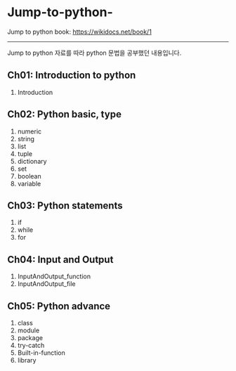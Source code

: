 # Jump-to-python-

Jump to python book: https://wikidocs.net/book/1

-----------------------------------------------------------

Jump to python 자료를 따라 python 문법을 공부했던 내용입니다.

## Ch01: Introduction to python
1. Introduction

## Ch02: Python basic, type
1. numeric
2. string
3. list
4. tuple
5. dictionary
6. set
7. boolean
8. variable

## Ch03: Python statements
1. if
2. while
3. for

## Ch04: Input and Output
1. InputAndOutput_function
2. InputAndOutput_file

## Ch05: Python advance
1. class
2. module
3. package
4. try-catch
5. Built-in-function
6. library
